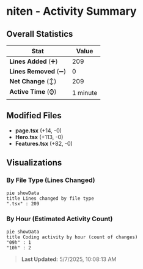 # niten - Activity Summary 

## Overall Statistics

| Stat                   | Value                                                             |
| ---------------------- | ----------------------------------------------------------------- |
| **Lines Added** (➕)   | 209                                          |
| **Lines Removed** (➖) | 0                                        |
| **Net Change** (↕)    | 209                |
| **Active Time** (⌚)   | 1 minute |


## Modified Files
- **page.tsx** (+14, -0)
- **Hero.tsx** (+113, -0)
- **Features.tsx** (+82, -0)

## Visualizations

### By File Type (Lines Changed)

```mermaid
pie showData
title Lines changed by file type
".tsx" : 209
```

### By Hour (Estimated Activity Count)

```mermaid
pie showData
title Coding activity by hour (count of changes)
"09h" : 1
"10h" : 2
```


> **Last Updated:** 5/7/2025, 10:08:13 AM